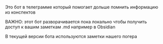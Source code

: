 Это бот в телеграмме который помогает дольше помнить информацию из конспектов 

ВАЖНО:
этот бот разворачивается пока локально чтобы получить доступ к вашим заметкам .md например в Obsidian

В текущей версии бота используются заметки нашего погера
